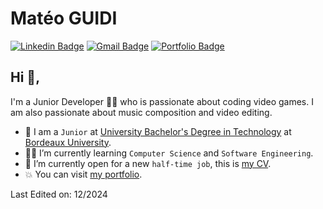 # Matéo GUIDI  
[![Linkedin Badge](https://img.shields.io/badge/-mateoguidi-blue?style=flat-square&logo=Linkedin&logoColor=white&link=https://www.linkedin.com/in/mateoguidi/)](https://www.linkedin.com/in/mateoguidi/) 
[![Gmail Badge](https://img.shields.io/badge/-mateo.guidi5@gmail.com-c14438?style=flat-square&logo=Gmail&logoColor=white&link=mailto:mateo.guidi5@gmail.com)](mailto:mateo.guidi5@gmail.com)
[![Portfolio Badge](https://img.shields.io/badge/-mateoguidi.github.io/portfolio-orange?style=flat-square&logo=html5&logoColor=white&link=https://mateoguidi.github.io/portfolio)](https://mateoguidi.github.io/portfolio)

## Hi 👋, 
I'm a Junior Developer 👨‍💻 who is passionate about coding video games. I am also passionate about music composition and video editing.

- :school: I am a `Junior` at [University Bachelor's Degree in Technology](https://www.iut.u-bordeaux.fr/info/) at [Bordeaux University](https://www.u-bordeaux.fr/).
- :student: I’m currently learning `Computer Science` and `Software Engineering`.
- :thinking: I’m currently open for a new `half-time job`, this is [my CV](https://mateoguidi.github.io/portfolio).
- :boom: You can visit [my portfolio](https://mateoguidi.github.io/portfolio).

Last Edited on: 12/2024
